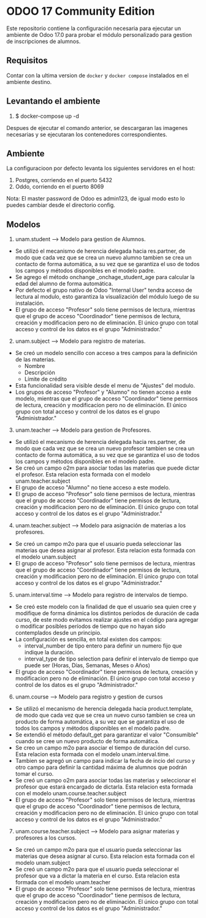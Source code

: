 # ODOO 17 Community Edition

Este repositorio contiene la configuración necesaria para ejecutar un ambiente de Odoo 17.0 para probar el módulo personalizado para gestion de inscripciones de alumnos.

## Requisitos

Contar con la ultima version de `docker` y `docker compose` instalados en el ambiente destino.

## Levantando el ambiente

1. $ docker-compose up -d

Despues de ejecutar el comando anterior, se descargaran las imagenes necesarias y se ejecutaran los contenedores correspondientes.

## Ambiente

La configuracioon por defecto levanta los siguientes servidores en el host:

1. Postgres, corriendo en el puerto 5432
2. Oddo, corriendo en el puerto 8069

Nota: El master password de Odoo es admin123, de igual modo esto lo puedes cambiar desde el directorio config.

## Modelos

1. unam.student --> Modelo para gestion de Alumnos. 

* Se utilizó el mecanismo de herencia delegada hacia res.partner, de modo que cada vez que se crea un nuevo alumno tambien se crea un contacto de forma automática, a su vez que se garantiza el uso de todos los campos y métodos disponibles en el modelo padre.
* Se agrego el método onchange _onchage_student_age para calcular la edad del alumno de forma automática.
* Por defecto el grupo nativo de Odoo "Internal User" tendra acceso de lectura al modulo, esto garantiza la visualización del módulo luego de su instalación.
* El grupo de acceso "Profesor" solo tiene permisos de lectura, mientras que el grupo de acceso "Coordinador" tiene permisos de lectura, creación y modificacion pero no de eliminación. El único grupo con total acceso y control de los datos es el grupo "Administrador."

2. unam.subject --> Modelo para registro de materias. 

* Se creó un modelo sencillo con acceso a tres campos para la definición de las materias.
  - Nombre
  - Descripción
  - Límite de crédito
* Esta funcionalidad sera visible desde el menu de "Ajustes" del modulo.
* Los grupos de acceso "Profesor" y "Alumno" no tienen acceso a este modelo, mientras que el grupo de acceso "Coordinador" tiene permisos de lectura, creación y modificacion pero no de eliminación. El único grupo con total acceso y control de los datos es el grupo "Administrador."

3. unam.teacher --> Modelo para gestion de Profesores. 

* Se utilizó el mecanismo de herencia delegada hacia res.partner, de modo que cada vez que se crea un nuevo profesor tambien se crea un contacto de forma automática, a su vez que se garantiza el uso de todos los campos y métodos disponibles en el modelo padre.
* Se creó un campo o2m para asociar todas las materias que puede dictar el profesor. Esta relacion esta formada con el modelo unam.teacher.subject
* El grupo de acceso "Alumno" no tiene acceso a este modelo.
* El grupo de acceso "Profesor" solo tiene permisos de lectura, mientras que el grupo de acceso "Coordinador" tiene permisos de lectura, creación y modificacion pero no de eliminación. El único grupo con total acceso y control de los datos es el grupo "Administrador."

4. unam.teacher.subject --> Modelo para asignación de materias a los profesores. 

* Se creó un campo m2o para que el usuario pueda seleccionar las materias que desea asignar al profesor. Esta relacion esta formada con el modelo unam.subject
* El grupo de acceso "Profesor" solo tiene permisos de lectura, mientras que el grupo de acceso "Coordinador" tiene permisos de lectura, creación y modificacion pero no de eliminación. El único grupo con total acceso y control de los datos es el grupo "Administrador."

5. unam.interval.time --> Modelo para registro de intervalos de tiempo. 

* Se creó este modelo con la finalidad de que el usuario sea quien cree y modifique de forma dinámica los distintos períodos de duración de cada curso, de este modo evitamos realizar ajustes en el código para agregar o modificar posibles períodos de tiempo que no hayan sido contemplados desde un principio.
* La configuración es sencilla, en total existen dos campos:
  - interval_number de tipo entero para definir un numero fijo que indique la duración.
  - interval_type de tipo selection para definir el intervalo de tiempo que puede ser (Horas, Días, Semanas, Meses o Años)
* El grupo de acceso "Coordinador" tiene permisos de lectura, creación y modificacion pero no de eliminación. El único grupo con total acceso y control de los datos es el grupo "Administrador."

6. unam.course --> Modelo para registro y gestion de cursos

* Se utilizó el mecanismo de herencia delegada hacia product.template, de modo que cada vez que se crea un nuevo curso tambien se crea un producto de forma automática, a su vez que se garantiza el uso de todos los campos y métodos disponibles en el modelo padre.
* Se extendió el método default_get para garantizar el valor "Consumible" cuando se cree un nuevo producto de forma automática.
* Se creo un campo m2o para asociar el tiempo de duración del curso. Esta relacion esta formada con el modelo unam.interval.time.
* Tambien se agregó un campo para indicar la fecha de incio del curso y otro campo para definir la cantidad máxima de alumnos que podrán tomar el curso.
* Se creó un campo o2m para asociar todas las materias y seleccionar el profesor que estará encargado de dictarla. Esta relacion esta formada con el modelo unam.course.teacher.subject
* El grupo de acceso "Profesor" solo tiene permisos de lectura, mientras que el grupo de acceso "Coordinador" tiene permisos de lectura, creación y modificacion pero no de eliminación. El único grupo con total acceso y control de los datos es el grupo "Administrador."

7. unam.course.teacher.subject --> Modelo para asignar materias y profesores a los cursos. 

* Se creó un campo m2o para que el usuario pueda seleccionar las materias que desea asignar al curso. Esta relacion esta formada con el modelo unam.subject
* Se creó un campo m2o para que el usuario pueda seleccionar el profesor que va a dictar la materia en el curso. Esta relacion esta formada con el modelo unam.teacher
* El grupo de acceso "Profesor" solo tiene permisos de lectura, mientras que el grupo de acceso "Coordinador" tiene permisos de lectura, creación y modificacion pero no de eliminación. El único grupo con total acceso y control de los datos es el grupo "Administrador."